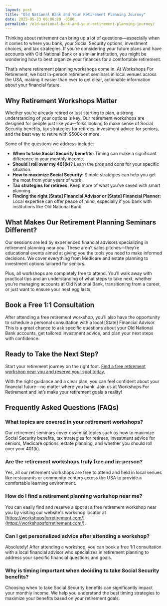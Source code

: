 ```yaml
---
layout: post
title: "Old National Bank and Your Retirement Planning Journey"
date: 2025-05-23 06:06:20 -0500
permalink: /old-national-bank-and-your-retirement-planning-journey/
---
```

Thinking about retirement can bring up a lot of questions—especially when it comes to where you bank, your Social Security options, investment choices, and tax strategies. If you’re considering your future plans and have accounts with Old National Bank or a similar institution, you might be wondering how to best organize your finances for a comfortable retirement.

That’s where retirement planning workshops come in. At Workshops For Retirement, we host in-person retirement seminars in local venues across the USA, making it easier than ever to get clear, actionable information about your financial future.

## Why Retirement Workshops Matter

Whether you’re already retired or just starting to plan, a strong understanding of your options is key. Our retirement workshops are designed for people just like you—folks looking to make sense of Social Security benefits, tax strategies for retirees, investment advice for seniors, and the best way to retire with $500k or more.

Some of the questions we address include:

- **When to take Social Security benefits:** Timing can make a significant difference in your monthly income.
- **Should I roll over my 401(k)?** Learn the pros and cons for your specific situation.
- **How to maximize Social Security:** Simple strategies can help you get the most from your years of work.
- **Tax strategies for retirees:** Keep more of what you’ve saved with smart planning.
- **Finding the right [State] Financial Advisor or [State] Financial Planner:** Local expertise can offer peace of mind, especially if you bank with institutions like Old National Bank.

## What Makes Our Retirement Planning Seminars Different?

Our sessions are led by experienced financial advisors specializing in retirement planning near you. These aren’t sales pitches—they’re educational events aimed at giving you the tools you need to make informed decisions. We cover everything from Medicare and estate planning to investment options tailored for seniors.

Plus, all workshops are completely free to attend. You’ll walk away with practical tips and an understanding of what steps to take next, whether you’re managing accounts at Old National Bank, transitioning from a career, or just want to ensure your nest egg lasts.

## Book a Free 1:1 Consultation

After attending a free retirement workshop, you’ll also have the opportunity to schedule a personal consultation with a local [State] Financial Advisor. This is a great chance to ask specific questions about your Old National Bank accounts, get tailored investment advice, and plan your next steps with confidence.

## Ready to Take the Next Step?

Start your retirement journey on the right foot. [Find a free retirement workshop near you and reserve your spot today.](https://workshopsforretirement.com/)

With the right guidance and a clear plan, you can feel confident about your financial future—no matter where you bank. Join us at Workshops For Retirement and let’s make your retirement goals a reality!

## Frequently Asked Questions (FAQs)

### What topics are covered in your retirement workshops?
Our retirement seminars cover essential topics such as how to maximize Social Security benefits, tax strategies for retirees, investment advice for seniors, Medicare options, estate planning, and whether you should roll over your 401(k).

### Are the retirement workshops truly free and in-person?
Yes, all our retirement workshops are free to attend and held in local venues like restaurants or community centers across the USA to provide a comfortable learning environment.

### How do I find a retirement planning workshop near me?
You can easily find and reserve a spot at a free retirement workshop near you by visiting our website's workshop locator at [https://workshopsforretirement.com/](https://workshopsforretirement.com/).

### Can I get personalized advice after attending a workshop?
Absolutely! After attending a workshop, you can book a free 1:1 consultation with a local financial advisor who specializes in retirement planning to address your specific financial questions and goals.

### Why is timing important when deciding to take Social Security benefits?
Choosing when to take Social Security benefits can significantly impact your monthly income. We help you understand the best timing strategies to maximize your benefits based on your retirement goals.

<script type="application/ld+json">
{
  "@context": "https://schema.org",
  "@type": "BlogPosting",
  "headline": "Old National Bank and Your Retirement Planning Journey",
  "description": "Learn how Workshops For Retirement provides no-cost, in-person retirement seminars that cover Social Security, tax strategies, investment advice, and more to help you plan your retirement.",
  "author": {
    "@type": "Person",
    "name": "Workshops For Retirement"
  },
  "publisher": {
    "@type": "Person",
    "name": "Workshops For Retirement"
  },
  "mainEntityOfPage": {
    "@type": "WebPage",
    "@id": "https://workshopsforretirement.com/"
  },
  "datePublished": "2024-06-01",
  "dateModified": "2024-06-01"
}
</script>

<script type="application/ld+json">
{
  "@context": "https://schema.org",
  "@type": "FAQPage",
  "mainEntity": [
    {
      "@type": "Question",
      "name": "What topics are covered in your retirement workshops?",
      "acceptedAnswer": {
        "@type": "Answer",
        "text": "Our retirement seminars cover essential topics such as how to maximize Social Security benefits, tax strategies for retirees, investment advice for seniors, Medicare options, estate planning, and whether you should roll over your 401(k)."
      }
    },
    {
      "@type": "Question",
      "name": "Are the retirement workshops truly free and in-person?",
      "acceptedAnswer": {
        "@type": "Answer",
        "text": "Yes, all our retirement workshops are free to attend and held in local venues like restaurants or community centers across the USA to provide a comfortable learning environment."
      }
    },
    {
      "@type": "Question",
      "name": "How do I find a retirement planning workshop near me?",
      "acceptedAnswer": {
        "@type": "Answer",
        "text": "You can easily find and reserve a spot at a free retirement workshop near you by visiting our website's workshop locator at https://workshopsforretirement.com/."
      }
    },
    {
      "@type": "Question",
      "name": "Can I get personalized advice after attending a workshop?",
      "acceptedAnswer": {
        "@type": "Answer",
        "text": "Absolutely! After attending a workshop, you can book a free 1:1 consultation with a local financial advisor who specializes in retirement planning to address your specific financial questions and goals."
      }
    },
    {
      "@type": "Question",
      "name": "Why is timing important when deciding to take Social Security benefits?",
      "acceptedAnswer": {
        "@type": "Answer",
        "text": "Choosing when to take Social Security benefits can significantly impact your monthly income. We help you understand the best timing strategies to maximize your benefits based on your retirement goals."
      }
    }
  ]
}
</script>